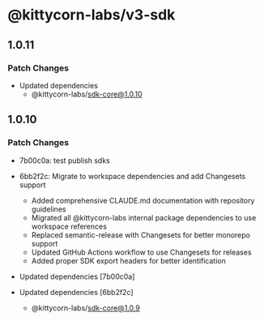 # @kittycorn-labs/v3-sdk

## 1.0.11

### Patch Changes

- Updated dependencies
  - @kittycorn-labs/sdk-core@1.0.10

## 1.0.10

### Patch Changes

- 7b00c0a: test publish sdks
- 6bb2f2c: Migrate to workspace dependencies and add Changesets support

  - Added comprehensive CLAUDE.md documentation with repository guidelines
  - Migrated all @kittycorn-labs internal package dependencies to use workspace references
  - Replaced semantic-release with Changesets for better monorepo support
  - Updated GitHub Actions workflow to use Changesets for releases
  - Added proper SDK export headers for better identification

- Updated dependencies [7b00c0a]
- Updated dependencies [6bb2f2c]
  - @kittycorn-labs/sdk-core@1.0.9
